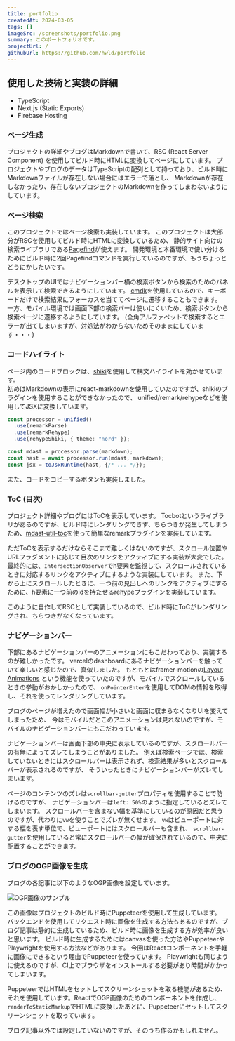 ```yaml
---
title: portfolio
createdAt: 2024-03-05
tags: []
imageSrc: /screenshots/portfolio.png
summary: このポートフォリオです。
projectUrl: /
githubUrl: https://github.com/hwld/portfolio
---
```


## 使用した技術と実装の詳細

- TypeScript
- Next.js (Static Exports)
- Firebase Hosting

### ページ生成

プロジェクトの詳細やブログはMarkdownで書いて、RSC (React Server Component) を使用してビルド時にHTMLに変換してページにしています。
プロジェクトやブログのデータはTypeScriptの配列として持っており、ビルド時にMarkdownファイルが存在しない場合にはエラーで落とし、
Markdownが存在しなかったり、存在しないプロジェクトのMarkdownを作ってしまわないようにしています。

### ページ検索

このプロジェクトではページ検索も実装しています。
このプロジェクトは大部分がRSCを使用してビルド時にHTMLに変換しているため、
静的サイト向けの検索ライブラリである[Pagefind](https://pagefind.app/)が使えます。
開発環境と本番環境で使い分けるためにビルド時に2回Pagefindコマンドを実行しているのですが、もうちょっとどうにかしたいです。

デスクトップのUIではナビゲーションバー横の検索ボタンから検索のためのパネルを表示して検索できるようにしています。
[cmdk](https://cmdk.paco.me/)を使用しているので、キーボードだけで検索結果にフォーカスを当ててページに遷移することもできます。
一方、モバイル環境では画面下部の検索バーは使いにくいため、検索ボタンから検索ページに遷移するようにしています。
(全角アルファベットで検索するとエラーが出てしまいますが、対処法がわからないためそのままにしています・・・)

### コードハイライト

ページ内のコードブロックは、[shiki](https://shiki.style/)を使用して構文ハイライトを効かせています。  
初めはMarkdownの表示にreact-markdownを使用していたのですが、shikiのプラグインを使用することができなかったので、
unified/remark/rehypeなどを使用してJSXに変換しています。  

```ts
const processor = unified()
  .use(remarkParse)
  .use(remarkRehype)
  .use(rehypeShiki, { theme: "nord" });

const mdast = processor.parse(markdown);
const hast = await processor.run(mdast, markdown);
const jsx = toJsxRuntime(hast, {/* ... */});
```

また、コードをコピーするボタンも実装しました。

### ToC (目次)

プロジェクト詳細やブログにはToCを表示しています。
Tocbotというライブラリがあるのですが、ビルド時にレンダリングできず、ちらつきが発生してしまうため、[mdast-util-toc](https://github.com/syntax-tree/mdast-util-toc/tree/main)を使って簡単なremarkプラグインを実装しています。

ただToCを表示するだけならそこまで難しくはないのですが、スクロール位置やURLフラグメントに応じて目次のリンクをアクティブにする実装が大変でした。
最終的には、`IntersectionObserver`でh要素を監視して、スクロールされているときに対応するリンクをアクティブにするような実装にしています。
また、下から上にスクロールしたときに、一つ前の見出しへのリンクをアクティブにするために、h要素に一つ前のidを持たせるrehypeプラグインを実装しています。

このように自作してRSCとして実装しているので、ビルド時にToCがレンダリングされ、ちらつきがなくなっています。

### ナビゲーションバー

下部にあるナビゲーションバーのアニメーションにもこだわっており、実装するのが難しかったです。
vercelのdashboardにあるナビゲーションバーを触っていて楽しいと感じたので、真似しました。
もともとはframer-motionの[Layout Animations](https://www.framer.com/motion/layout-animations/)
という機能を使っていたのですが、モバイルでスクロールしているときの挙動がおかしかったので、
`onPointerEnter`を使用してDOMの情報を取得し、それを使ってレンダリングしています。  

ブログのページが増えたので画面幅が小さいと画面に収まらなくなりUIを変えてしまったため、
今はモバイルだとこのアニメーションは見れないのですが、モバイルのナビゲーションバーにもこだわっています。

ナビゲーションバーは画面下部の中央に表示しているのですが、スクロールバーの有無によってズレてしまうことがありました。
例えば検索ページでは、検索していないときにはスクロールバーは表示されず、検索結果が多いとスクロールバーが表示されるのですが、
そういったときにナビゲーションバーがズレてしまいます。

ページのコンテンツのズレは`scrollbar-gutter`プロパティを使用することで防げるのですが、
ナビゲーションバーは`left: 50%`のように指定しているとズレてしまいます。
スクロールバーを含まない幅を基準にしているのが原因だと思うのですが、代わりに`vw`を使うことでズレが無くせます。
`vw`はビューポートに対する幅を表す単位で、ビューポートにはスクロールバーも含まれ、
`scrollbar-gutter`を使用していると常にスクロールバーの幅が確保されているので、中央に配置することができます。

### ブログのOGP画像を生成

ブログの各記事に以下のようなOGP画像を設定しています。

![OGP画像のサンプル](/images/ogp/o11y.png)

この画像はプロジェクトのビルド時にPuppeteerを使用して生成しています。
バックエンドを使用してリクエスト時に画像を生成する方法もあるのですが、ブログ記事は静的に生成しているため、ビルド時に画像を生成する方が効率が良いと思います。
ビルド時に生成するためにはcanvasを使った方法やPuppeteerやPlaywrightを使用する方法などがあります。
今回はReactコンポーネントを手軽に画像にできるという理由でPuppeteerを使っています。
Playwrightも同じように使えるのですが、CI上でブラウザをインストールする必要があり時間がかかってしまいます。

PuppeteerではHTMLをセットしてスクリーンショットを取る機能があるため、それを使用しています。ReactでOGP画像のためのコンポーネントを作成し、`renderToStaticMarkup`でHTMLに変換したあとに、Puppeteerにセットしてスクリーンショットを取っています。

ブログ記事以外では設定していないのですが、そのうち作るかもしれません。
